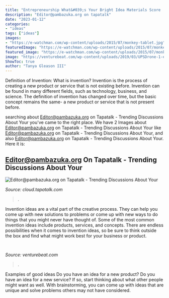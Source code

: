 ```yaml
---
title: "Entrepreneurship What&#039;s Your Bright Idea Materials Score : Editor@pambazuka.org On Tapatalk"
description: "Editor@pambazuka.org on tapatalk"
date: "2023-01-12"
categories:
- "ideas"
tags: ["ideas"]
images:
- "https://e-watchman.com/wp-content/uploads/2015/07/monkey-tablet.jpg"
featuredImage: "https://e-watchman.com/wp-content/uploads/2015/07/monkey-tablet.jpg"
featured_image: "https://e-watchman.com/wp-content/uploads/2015/07/monkey-tablet.jpg"
image: "https://venturebeat.com/wp-content/uploads/2019/03/UPSDrone-1-e1553590492255.jpg?w=800"
ShowToc: true
author: "Tanya Gleason III"
---
```



Definition of Invention: What is invention?
Invention is the process of creating a new product or service that is not existing before. Invention can be found in many different fields, such as technology, business, and science. The definition of invention has changed over time, but the basic concept remains the same- a new product or service that is not present before.

	

		
searching about Editor@pambazuka.org on Tapatalk - Trending Discussions About Your you've came to the right place. We have 2 Images about Editor@pambazuka.org on Tapatalk - Trending Discussions About Your like Editor@pambazuka.org on Tapatalk - Trending Discussions About Your,  and also Editor@pambazuka.org on Tapatalk - Trending Discussions About Your. Here it is:
		
    
## Editor@pambazuka.org On Tapatalk - Trending Discussions About Your

<img loading=lazy src="https://e-watchman.com/wp-content/uploads/2015/07/monkey-tablet.jpg" onerror="this.onerror=null;this.src='https://tse3.mm.bing.net/th?id=OIP.kVE5RayoJlHROk3arIQXcwAAAA&amp;pid=15.1';" alt="Editor@pambazuka.org on Tapatalk - Trending Discussions About Your">

_Source: cloud.tapatalk.com_

>. 

	

Invention ideas are a vital part of the creative process. They can help you come up with new solutions to problems or come up with new ways to do things that you might never have thought of. Some of the most common invention ideas include products, services, and concepts. There are endless possibilities when it comes to invention ideas, so be sure to think outside the box and find what might work best for your business or product.

    
## 

<img loading=lazy src="https://venturebeat.com/wp-content/uploads/2019/03/UPSDrone-1-e1553590492255.jpg?w=800" onerror="this.onerror=null;this.src='https://tse4.mm.bing.net/th?id=OIP.-0WsvVFDe0hrsTBWi2rYwQHaE7&amp;pid=15.1';" alt="">

_Source: venturebeat.com_

>. 

	

Examples of good ideas
Do you have an idea for a new product? Do you have an idea for a new service? If so, start thinking about what other people might want as well. With brainstorming, you can come up with ideas that are unique and solve problems others may not have considered.

